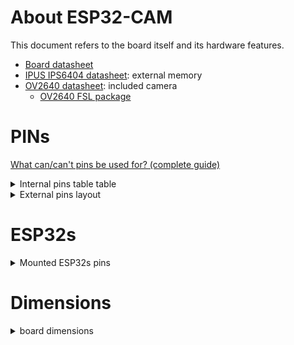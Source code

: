 # About ESP32-CAM

This document refers to the board itself and its hardware features.

- [Board datasheet](../assets/ESP32-CAM_Product_Specification.pdf)
- [IPUS IPS6404 datasheet](../assets/IPUS_IPS6404_Datasheet.pdf): external memory
- [OV2640 datasheet](../assets/OV2640_Datasheet.pdf): included camera
  - [OV2640 FSL package](../assets/OV2640FSL_Datasheet.pdf)

# PINs

[What can/can't pins be used for? (complete guide)](./esp32cam-pin-notes.md)

<details>

<summary>Internal pins table table</summary>

![internal pins](../assets/esp32-cam-camera-flash-sd-pins.jpg)

</details>

<details>

<summary>External pins layout</summary>

![external pins](../assets/esp32-cam-pins.jpg)

</details>

# ESP32s

<details>

<summary>Mounted ESP32s pins</summary>

![mounted ESP32s](../assets/esp32s.jpg)

</details>

# Dimensions

<details>

<summary>board dimensions</summary>

![board dimensions](../assets/esp32-cam-dimensions.jpg)

</details>
